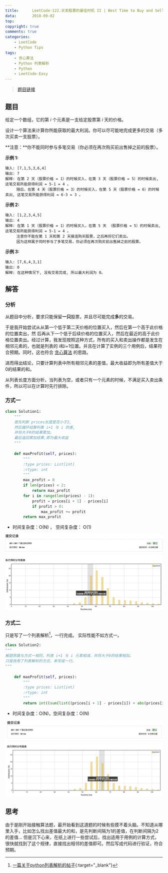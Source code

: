 ```yaml
---
title:      LeetCode-122.买卖股票的最佳时机 II | Best Time to Buy and Sell Stock II | 贪心算法,列表解析
data:       2018-09-02
top:
copyright: true
comments: true
categories:
    - LeetCode
    - Python Tips
tags:
    - 贪心算法
    - Python 列表解析
    - Python
    - LeetCode-Easy
---
```


> [题目链接](https://leetcode-cn.com/problems/best-time-to-buy-and-sell-stock-ii/)


## 题目

给定一个数组，它的第 *i* 个元素是一支给定股票第 *i* 天的价格。

设计一个算法来计算你所能获取的最大利润。你可以尽可能地完成更多的交易（多次买卖一支股票）。

**注意：**你不能同时参与多笔交易（你必须在再次购买前出售掉之前的股票）。

**示例 1:**
```
输入: [7,1,5,3,6,4]
输出: 7
解释: 在第 2 天（股票价格 = 1）的时候买入，在第 3 天（股票价格 = 5）的时候卖出, 这笔交易所能获得利润 = 5-1 = 4 。
     随后，在第 4 天（股票价格 = 3）的时候买入，在第 5 天（股票价格 = 6）的时候卖出, 这笔交易所能获得利润 = 6-3 = 3 。
```

<!-- more --> 


**示例 2:**
```
输入: [1,2,3,4,5]
输出: 4
解释: 在第 1 天（股票价格 = 1）的时候买入，在第 5 天 （股票价格 = 5）的时候卖出, 这笔交易所能获得利润 = 5-1 = 4 。
     注意你不能在第 1 天和第 2 天接连购买股票，之后再将它们卖出。
     因为这样属于同时参与了多笔交易，你必须在再次购买前出售掉之前的股票。
```

**示例 3:**
```
输入: [7,6,4,3,1]
输出: 0
解释: 在这种情况下, 没有交易完成, 所以最大利润为 0。
```
## 解答

### 分析
从题目中分析，要求只能保留**一只**股票，并且尽可能完成**多**的交易。

于是我开始尝试从从第一个低于第二天价格的位置买入，然后在第一个高于此价格的位置卖出，然
后再从下一个低于后续价格的位置买入，然后在最近的高于此价格位置卖出。经过计算，我发现按照这种方式，所有的买入和卖出操作都是发生在相邻元素的，也就是列表的 i和i+1位置。并且在计算了实例的三个用例后，结果符合预期。同时，这也符合 [贪心算法](https://zh.wikipedia.org/wiki/%E8%B4%AA%E5%BF%83%E6%B3%95) 的思路。

<!-- [^tanxin]

[^tanxin]: 贪心算法：是一种在每一步选择中都采取在当前状态下最好或最优（即最有利）的选择，从而希望导致结果是最好或最优的算法。 -->

进而得出结论，只要计算列表中所有相邻元素的差值，最大收益即为所有差值大于0的结果的和。

从列表长度方面分析，当列表为空，或者只有一个元素的时候，不满足买入卖出条件，所以可以在计算时先行排除。

### 方式一

```python
class Solution1:
    """
    首先判断 prices长度是否小于2,
    然后循环结算列表 i+1 与 i 的差, 
    并将大于0的结果累加。
    最后返回累加结果,即为最大收益
    """

    def maxProfit(self, prices):
        """
        :type prices: List[int]
        :rtype: int
        """
        max_profit = 0
        if len(prices) < 2:
            return max_profit
        for i in range(len(prices) - 1):
            profit = prices[i + 1] - prices[i]
            if profit > 0:
                max_profit += profit
        return max_profit
```

- 时间复杂度：O(N) ， 空间复杂度： O(1)

![](/images/post/bttbassii-2.jpg)


### 方式二

只是写了一个列表解析[^jiexi]，一行完成。 实际性能不如方式一。

[^jiexi]: [一篇关于python列表解析的帖子](http://codingpy.com/article/python-list-comprehensions-explained-visually/){:target="_blank"}

```python
class Solution2:
"""
解题思路与方式一相同，列表 i+1 与 i 元素相减，并将大于0的结果相加。
只是改用了列表解析的方式，来写成一行。 
"""

    def maxProfit(self, prices):
        """
        :type prices: List[int]
        :rtype: int
        """
        return int((sum(list((prices[i + 1] - prices[i]) + abs(prices[i + 1] - prices[i])for i in range(len(prices) - 1)))) / 2)
```

- 时间复杂度：O(N)，空间复杂度：O(N)

![](/images/post/bttbassii-1.jpg)


## 思考
由于是刚开始接触算法题，最开始看到这道题的时候有些摸不着头脑。不知道从哪里入手，比如怎么找出差值最大的和，是先判断间隔为1的差值，在判断间隔为2的差值...
但是沉下心来，在纸上进行一些尝试后，找出适用于用例的计算方式，很快就找到了这个规律，直接找出相邻的差值即可。然后写成代码进行验证，符合预期。